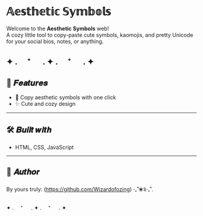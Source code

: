 # 𝔸𝕖𝕤𝕥𝕙𝕖𝕥𝕚𝕔 𝕊𝕪𝕞𝕓𝕠𝕝𝕤

Welcome to the **Aesthetic Symbols** web!  
A cozy little tool to copy-paste cute symbols, kaomojis, and pretty Unicode for your social bios, notes, or anything.

✦ . 　⁺ 　 . ✦ . 　⁺ 　 . ✦
---

## 🌟 𝑭𝒆𝒂𝒕𝒖𝒓𝒆𝒔
- 🌼 Copy aesthetic symbols with one click
- ✨ Cute and cozy design

---

## 🛠️ 𝑩𝒖𝒊𝒍𝒕 𝒘𝒊𝒕𝒉
- HTML, CSS, JavaScript

---

## 🧸 𝑨𝒖𝒕𝒉𝒐𝒓
By yours truly: (https://github.com/Wizardofozing) ‧₊˚❀༉‧₊˚.

✦ . 　⁺ 　 . ✦ . 　⁺ 　 . ✦
